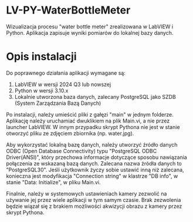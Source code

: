 # LV-PY-WaterBottleMeter
Wizualizacja procesu "water bottle meter" zrealizowana w LabVIEW i Python. Aplikacja zapisuje wyniki pomiarów do lokalnej bazy danych.

# Opis instalacji
Do poprawnego działania aplikacji wymagane są:
1. LabVIEW w wersji 2024 Q3 lub nowszej
2. Python w wersji 3.10.x
3. Lokalnie utworzona baza danych, zalecany PostgreSQL jako SZDB (System Zarządzania Bazą Danych)

Po instalacji, należy umieścić pliki z gałęzi "main" w jednym folderze. Aplikację należy uruchamiać dwuklikiem na plik Main.vi, a nie przez launcher LabVIEW. W innym przypadku skrypt Pythona nie jest w stanie otworzyć pliku ze zdjęciem zbiornika (np. water.jpg).

Aby wykorzystać lokalną bazę danych, należy utworzyć źródło danych ODBC (Open Database Connectivity) typu "PostgreSQL ODBC Driver(ANSI)", który przechowa informacje dotyczące sposobu nawiązania połączenia ze wskazaną bazą danych. Zalecana nazwa źródła danych to "PostgreSQL30". Jeśli użytkownik życzy sobie ustawić inną niż zalecana, konieczna jest modyfikacja "Connection string" w klastrze "DB info", w stanie "Data: Initialize", w pliku Main.vi.

Finalnie, należy w systemowych ustawieniach kamery zezwolić na używanie jej przez wiele aplikacji w tym samym czasie. Brak zezwolenia będzie wiązał się z brakiem możliwości akwizycji obrazu z kamery przez skrypt Pythona.
